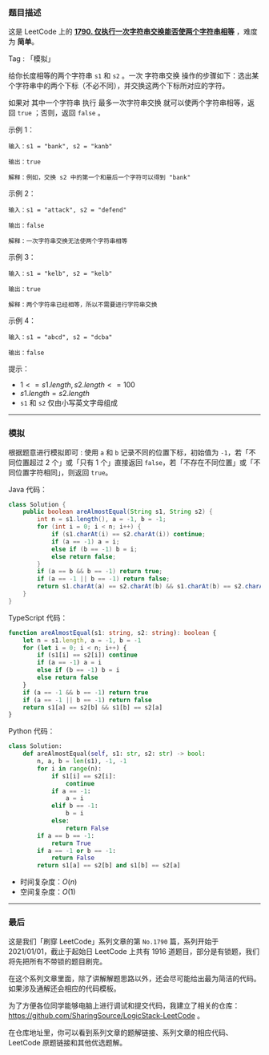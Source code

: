 ### 题目描述

这是 LeetCode 上的 **[1790. 仅执行一次字符串交换能否使两个字符串相等](https://leetcode-cn.com/problems/make-the-xor-of-all-segments-equal-to-zero/solution/gong-shui-san-xie-chou-xiang-cheng-er-we-ww79/)** ，难度为 **简单**。

Tag : 「模拟」



给你长度相等的两个字符串 `s1` 和 `s2` 。一次 字符串交换 操作的步骤如下：选出某个字符串中的两个下标（不必不同），并交换这两个下标所对应的字符。

如果对 其中一个字符串 执行 最多一次字符串交换 就可以使两个字符串相等，返回 `true` ；否则，返回 `false` 。

示例 1：
```
输入：s1 = "bank", s2 = "kanb"

输出：true

解释：例如，交换 s2 中的第一个和最后一个字符可以得到 "bank"
```
示例 2：
```
输入：s1 = "attack", s2 = "defend"

输出：false

解释：一次字符串交换无法使两个字符串相等
```
示例 3：
```
输入：s1 = "kelb", s2 = "kelb"

输出：true

解释：两个字符串已经相等，所以不需要进行字符串交换
```
示例 4：
```
输入：s1 = "abcd", s2 = "dcba"

输出：false
```

提示：
* $1 <= s1.length, s2.length <= 100$
* $s1.length = s2.length$
* `s1` 和 `s2` 仅由小写英文字母组成

---

### 模拟

根据题意进行模拟即可 : 使用 `a` 和 `b` 记录不同的位置下标，初始值为 `-1`，若「不同位置超过 $2$ 个」或「只有 $1$ 个」直接返回 `false`，若「不存在不同位置」或「不同位置字符相同」，则返回 `true`。

Java 代码：
```Java
class Solution {
    public boolean areAlmostEqual(String s1, String s2) {
        int n = s1.length(), a = -1, b = -1;
        for (int i = 0; i < n; i++) {
            if (s1.charAt(i) == s2.charAt(i)) continue;
            if (a == -1) a = i;
            else if (b == -1) b = i;
            else return false;
        }
        if (a == b && b == -1) return true;
        if (a == -1 || b == -1) return false;
        return s1.charAt(a) == s2.charAt(b) && s1.charAt(b) == s2.charAt(a);
    }
}
```
TypeScript 代码：
```TypeScript
function areAlmostEqual(s1: string, s2: string): boolean {
    let n = s1.length, a = -1, b = -1
    for (let i = 0; i < n; i++) {
        if (s1[i] == s2[i]) continue
        if (a == -1) a = i
        else if (b == -1) b = i
        else return false
    }
    if (a == -1 && b == -1) return true
    if (a == -1 || b == -1) return false
    return s1[a] == s2[b] && s1[b] == s2[a]
}
```
Python 代码：
```Python
class Solution:
    def areAlmostEqual(self, s1: str, s2: str) -> bool:
        n, a, b = len(s1), -1, -1
        for i in range(n):
            if s1[i] == s2[i]:
                continue
            if a == -1:
                a = i
            elif b == -1:
                b = i
            else:
                return False
        if a == b == -1:
            return True
        if a == -1 or b == -1:
            return False
        return s1[a] == s2[b] and s1[b] == s2[a]
```
* 时间复杂度：$O(n)$
* 空间复杂度：$O(1)$

---

### 最后

这是我们「刷穿 LeetCode」系列文章的第 `No.1790` 篇，系列开始于 2021/01/01，截止于起始日 LeetCode 上共有 1916 道题目，部分是有锁题，我们将先把所有不带锁的题目刷完。

在这个系列文章里面，除了讲解解题思路以外，还会尽可能给出最为简洁的代码。如果涉及通解还会相应的代码模板。

为了方便各位同学能够电脑上进行调试和提交代码，我建立了相关的仓库：https://github.com/SharingSource/LogicStack-LeetCode 。

在仓库地址里，你可以看到系列文章的题解链接、系列文章的相应代码、LeetCode 原题链接和其他优选题解。

